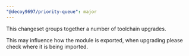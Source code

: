 ```yaml
---
"@decoy9697/priority-queue": major
---
```


This changeset groups together a number of toolchain upgrades.

This may influence how the module is exported, when upgrading please check where it is being imported.

